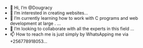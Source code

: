 - 👋 Hi, I’m @Dougracy
- 👀 I’m interested in creating websites...
- 🌱 I’m currently learning how to work with C programs and web development at large . ...
- 💞️ I’m looking to collaborate with all the experts in this field ...
- 📫 How to reach me is just simply by WhatsApping me via +256778918053...

<!---
Dougracy/Dougracy is a ✨ special ✨ repository because its `README.md` (this file) appears on your GitHub profile.
You can click the Preview link to take a look at your changes.
--->

